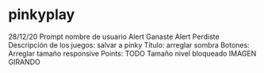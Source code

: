 # pinkyplay

28/12/20
Prompt nombre de usuario
Alert Ganaste
Alert Perdiste
Descripción de los juegos: salvar a pinky
Título: arreglar sombra
Botones: Arreglar tamaño responsive
Points: TODO
Tamaño nivel bloqueado
IMAGEN GIRANDO
